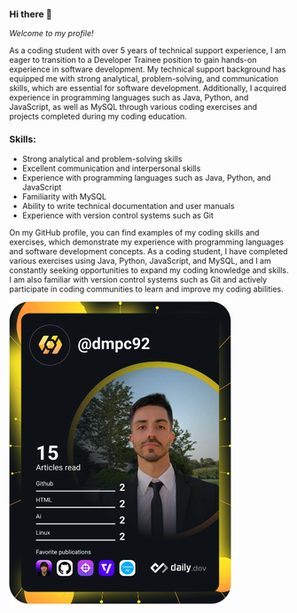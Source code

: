 ### Hi there 👋

_Welcome to my profile!_

As a coding student with over 5 years of technical support experience, I am eager to transition to a Developer Trainee position to gain hands-on experience in software development. My technical support background has equipped me with strong analytical, problem-solving, and communication skills, which are essential for software development. Additionally, I acquired experience in programming languages such as Java, Python, and JavaScript, as well as MySQL through various coding exercises and projects completed during my coding education.

### **Skills:**
* Strong analytical and problem-solving skills
* Excellent communication and interpersonal skills
* Experience with programming languages such as Java, Python, and JavaScript
* Familiarity with MySQL
* Ability to write technical documentation and user manuals
* Experience with version control systems such as Git


On my GitHub profile, you can find examples of my coding skills and exercises, which demonstrate my experience with programming languages and software development concepts. As a coding student, I have completed various exercises using Java, Python, JavaScript, and MySQL, and I am constantly seeking opportunities to expand my coding knowledge and skills. I am also familiar with version control systems such as Git and actively participate in coding communities to learn and improve my coding abilities.


<a href="https://app.daily.dev/dmpc92"><img src="https://github.com/dmpc92/dmpc92/blob/master/devcard.svg" width="400" alt="dmpc92"/></a>
